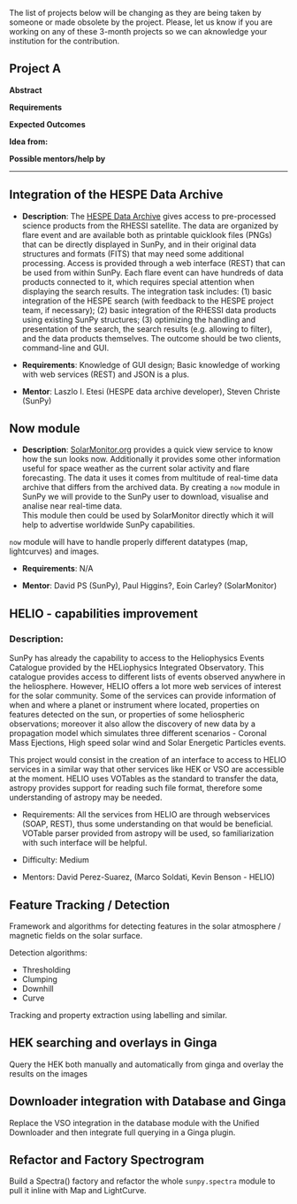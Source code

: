 The list of projects below will be changing as they are being taken by someone or made obsolete by the project.  Please, let us know if you are working on any of these 3-month projects so we can aknowledge your institution for the contribution.

## Project A
**Abstract**

**Requirements**

**Expected Outcomes**

**Idea from:**

**Possible mentors/help by**



***

## Integration of the HESPE Data Archive
* **Description**: The [HESPE Data Archive](http://hespe.eu/browser) gives access
to pre-processed science products from the RHESSI satellite. 
The data are organized by flare event and are available both as printable quicklook 
files (PNGs) that can be directly displayed in SunPy, and in their original data 
structures and formats (FITS) that may need some additional processing. 
Access is provided through a web interface (REST) that can be used from within SunPy. 
Each flare event can have hundreds of data products connected to it, which requires 
special attention when displaying the search results. 
The integration task includes: 
(1) basic integration of the HESPE search (with feedback to the HESPE project team,
if necessary); 
(2) basic integration of the RHESSI data products using existing SunPy structures; 
(3) optimizing the handling and presentation of the search, the search results 
(e.g. allowing to filter), and the data products themselves. 
The outcome should be two clients, command-line and GUI.

* **Requirements**: Knowledge of GUI design; Basic knowledge of working with web 
services (REST) and JSON is a plus.

* **Mentor**: Laszlo I. Etesi (HESPE data archive developer), Steven Christe (SunPy)

## Now module
* **Description**: [SolarMonitor.org](http://solarmonitor.org) provides a quick view
service to know how the sun looks now. 
Additionally it provides some other information useful for space weather as the 
current solar activity and flare forecasting.
The data it uses it comes from multitude of real-time data archive that differs from
the archived data.
By creating a `now` module in SunPy we will provide to the SunPy user to download, 
visualise and analise near real-time data.  
This module then could be used by SolarMonitor directly which it will help to advertise
worldwide SunPy capabilities.

`now` module will have to handle properly different datatypes (map, lightcurves) and
images.

* **Requirements**: N/A

* **Mentor**: David PS (SunPy), Paul Higgins?, Eoin Carley? (SolarMonitor)

## HELIO - capabilities improvement

### Description:

SunPy has already the capability to access to the Heliophysics Events Catalogue provided by the HELiophysics Integrated Observatory.  This catalogue provides access to different lists of events observed anywhere in the heliosphere.  However, HELIO offers a lot more web services of interest for the solar community.  Some of the services can provide information of when and where a planet or instrument where located, properties on features detected on the sun, or properties of some heliospheric observations; moreover it also allow the discovery of new data by a propagation model which simulates three different scenarios - Coronal Mass Ejections, High speed solar wind and Solar Energetic Particles events.

This project would consist in the creation of an interface to access to HELIO services in a similar way that other services like HEK or VSO are accessible at the moment. HELIO uses VOTables as the standard to transfer the data, astropy provides support for reading such file format, therefore some understanding of astropy may be needed.   

* Requirements: All the services from HELIO are through webservices (SOAP, REST), thus some understanding on that would be beneficial. VOTable parser provided from astropy will be used, so familiarization with such interface will be helpful.

* Difficulty: Medium

* Mentors: David Perez-Suarez, (Marco Soldati, Kevin Benson - HELIO)

## Feature Tracking / Detection

Framework and algorithms for detecting features in the solar atmosphere / magnetic fields on the solar surface.

Detection algorithms:

* Thresholding
* Clumping
* Downhill
* Curve

Tracking and property extraction using labelling and similar. 

## HEK searching and overlays in Ginga

Query the HEK both manually and automatically from ginga and overlay the results on the images

## Downloader integration with Database and Ginga

Replace the VSO integration in the database module with the Unified Downloader and then integrate full querying in a Ginga plugin.

## Refactor and Factory Spectrogram

Build a Spectra() factory and refactor the whole `sunpy.spectra` module to pull it inline with Map and LightCurve.